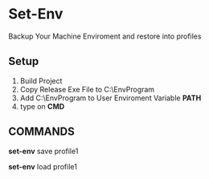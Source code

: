 # Set-Env
Backup Your Machine Enviroment and restore into profiles

## Setup

1. Build Project
2. Copy Release Exe File to C:\EnvProgram
3. Add C:\EnvProgram to User Enviroment Variable **PATH**
4. type on **CMD** 

## COMMANDS
**set-env** save profile1

**set-env** load profile1